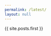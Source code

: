 ```yaml
---
permalink: /latest/
layout: null
---
```

<!doctype html>
<html>
  <head>
    <meta charset="utf-8">
    <title>{{ page.title }}</title>
    <link rel="stylesheet" href="/assets/css/styles.css">
  </head>
  <body>
    {{ site.posts.first }}
  </body>
</html>

